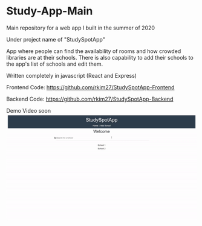 # Study-App-Main
Main repository for a web app I built in the summer of 2020

Under project name of "StudySpotApp"

App where people can find the availability of rooms and how crowded libraries are at their schools. There is also capability to add their schools to the app's list of schools and edit them.

Written completely in javascript (React and Express)

Frontend Code: https://github.com/rkim27/StudySpotApp-Frontend

Backend Code: https://github.com/rkim27/StudySpotApp-Backend

Demo Video soon
![](ezgif.com-video-to-gif.gif)
